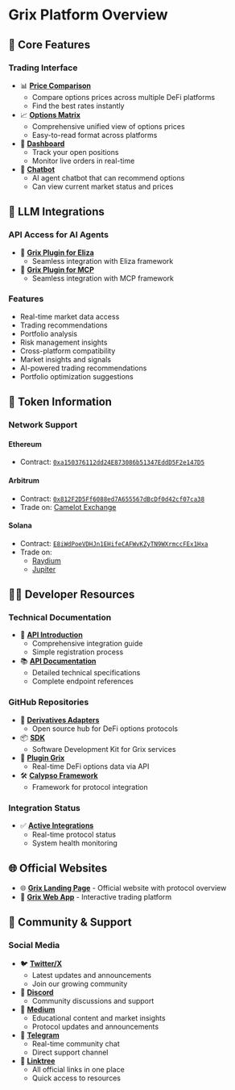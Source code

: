 # Grix Platform Overview

## 🚀 Core Features

### Trading Interface

- 📊 [**Price Comparison**](https://app.grix.finance/prices?positionType=long&asset=ETH&optionType=call&tradeType=vanilla)
  - Compare options prices across multiple DeFi platforms
  - Find the best rates instantly
- 📈 [**Options Matrix**](https://app.grix.finance/optionsMatrix?asset=BTC&optionType=call)
  - Comprehensive unified view of options prices
  - Easy-to-read format across platforms
- 📱 [**Dashboard**](https://app.grix.finance/orders?positionsTableType=Positions&ordersTableType=LiveOrders)
  - Track your open positions
  - Monitor live orders in real-time
- 🤖 [**Chatbot**](https://app.grix.finance/chat)
  - AI agent chatbot that can recommend options
  - Can view current market status and prices

## 🤖 LLM Integrations

### API Access for AI Agents

- 🔌 [**Grix Plugin for Eliza**](https://github.com/grixprotocol/plugin-grix)
  - Seamless integration with Eliza framework
- 🔌 [**Grix Plugin for MCP**](https://github.com/grixprotocol/plugin-mcp)
  - Seamless integration with MCP framework

### Features

- Real-time market data access
- Trading recommendations
- Portfolio analysis
- Risk management insights
- Cross-platform compatibility
- Market insights and signals
- AI-powered trading recommendations
- Portfolio optimization suggestions

## 💎 Token Information

### Network Support

#### Ethereum

- Contract: [`0xa150376112dd24E873086b51347EddD5F2e147D5`](https://etherscan.io/token/0xa150376112dd24E873086b51347EddD5F2e147D5)

#### Arbitrum

- Contract: [`0x812F2D5Ff6088ed7A655567dBcDf0d42cf07ca38`](https://arbiscan.io/token/0x812F2D5Ff6088ed7A655567dBcDf0d42cf07ca38)
- Trade on: [Camelot Exchange](https://app.camelot.exchange/?token2=0x812F2D5Ff6088ed7A655567dBcDf0d42cf07ca38&swap=v2)

#### Solana

- Contract: [`E8iWdPoeVDHJn1EHifeCAFWvKZyTN9WXrmccFEx1Hxa`](https://solscan.io/token/E8iWdPoeVDHJn1EHifeCAFWvKZyTN9WXrmccFEx1Hxa)
- Trade on:
  - [Raydium](https://raydium.io/swap/?outputMint=E8iWdPoeVDHJn1EHifeCAFWvKZyTN9WXrmccFEx1Hxa&inputMint=sol)
  - [Jupiter](https://jup.ag/swap/SOL-E8iWdPoeVDHJn1EHifeCAFWvKZyTN9WXrmccFEx1Hxa)

## 👨‍💻 Developer Resources

### Technical Documentation

- 📖 [**API Introduction**](https://app.grix.finance/api)
  - Comprehensive integration guide
  - Simple registration process
- 📚 [**API Documentation**](https://grix.apidocumentation.com)
  - Detailed technical specifications
  - Complete endpoint references

### GitHub Repositories

- 🔄 [**Derivatives Adapters**](https://github.com/grixprotocol/derivatives-adapters)
  - Open source hub for DeFi options protocols
- 📦 [**SDK**](https://github.com/grixprotocol/sdk)
  - Software Development Kit for Grix services
- 🔌 [**Plugin Grix**](https://github.com/grixprotocol/plugin-grix)
  - Real-time DeFi options data via API
- 🛠️ [**Calypso Framework**](https://github.com/grixprotocol/calypso-framework)
  - Framework for protocol integration

### Integration Status

- ✅ [**Active Integrations**](https://app.grix.finance/status)
  - Real-time protocol status
  - System health monitoring

## 🌐 Official Websites

- 🌐 [**Grix Landing Page**](https://grix.finance) - Official website with protocol overview
- 📱 [**Grix Web App**](https://app.grix.finance) - Interactive trading platform

## 🤝 Community & Support

### Social Media

- 🐦 [**Twitter/X**](https://x.com/GrixFinance)
  - Latest updates and announcements
  - Join our growing community
- 💬 [**Discord**](https://t.co/YPGAhKlcUV)
  - Community discussions and support
- 📝 [**Medium**](https://medium.com/@grixfinance)
  - Educational content and market insights
  - Protocol updates and announcements
- 📱 [**Telegram**](https://t.me/grixfinance)
  - Real-time community chat
  - Direct support channel
- 🌳 [**Linktree**](https://linktr.ee/grixfinance)
  - All official links in one place
  - Quick access to resources
